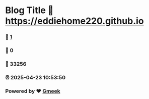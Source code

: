 # Blog Title :link: https://eddiehome220.github.io 
### :page_facing_up: [1](https://eddiehome220.github.io/tag.html) 
### :speech_balloon: 0 
### :hibiscus: 33256 
### :alarm_clock: 2025-04-23 10:53:50 
### Powered by :heart: [Gmeek](https://github.com/Meekdai/Gmeek)
